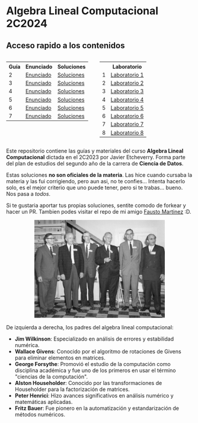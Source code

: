# Algebra Lineal Computacional 2C2024

## Acceso rapido a los contenidos

<div style="display: flex; justify-content: space-between;">

<!-- Tabla de Guías -->
<table>
  <tr>
    <th>Guía</th>
    <th>Enunciado</th>
    <th>Soluciones</th>
  </tr>
  <tr>
    <td>2</td>
    <td><a href="guias/enunciados/guia2.pdf">Enunciado</a></td>
    <td><a href="guias/soluciones/guia2.ipynb">Soluciones</a></td>
  </tr>
  <tr>
    <td>3</td>
    <td><a href="guias/enunciados/guia3.pdf">Enunciado</a></td>
    <td><a href="guias/soluciones/guia3.ipynb">Soluciones</a></td>
  </tr>
  <tr>
    <td>4</td>
    <td><a href="guias/enunciados/guia4.pdf">Enunciado</a></td>
    <td><a href="guias/soluciones/guia4.ipynb">Soluciones</a></td>
  </tr>
  <tr>
    <td>5</td>
    <td><a href="guias/enunciados/guia5.pdf">Enunciado</a></td>
    <td><a href="guias/soluciones/guia5.ipynb">Soluciones</a></td>
  </tr>
    <tr>
    <td>6</td>
    <td><a href="guias/enunciados/guia6.pdf">Enunciado</a></td>
    <td><a href="guias/soluciones/guia6.ipynb">Soluciones</a></td>
  </tr>
    <tr>
    <td>7</td>
    <td><a href="guias/enunciados/guia7.pdf">Enunciado</a></td>
    <td><a href="guias/soluciones/guia7.ipynb">Soluciones</a></td>
  </tr>
</table>

<!-- Tabla de Laboratorios -->
<table>

  <tr>
    <th></th>
    <th>Laboratorio</th>
  </tr>
  <tr>
    <td>1</td>
    <td><a href="guias/soluciones/guia2.ipynb">Laboratorio 1</a></td>
  </tr>
  <tr>
    <td>2</td>
    <td><a href="guias/soluciones/guia2.ipynb">Laboratorio 2</a></td>
  </tr>
  <tr>
    <td>3</td>
    <td><a href="guias/soluciones/guia2.ipynb">Laboratorio 3</a></td>
  </tr>
  <tr>
    <td>4</td>
    <td><a href="guias/soluciones/guia2.ipynb">Laboratorio 4</a></td>
  </tr>
  <tr>
    <td>5</td>
    <td><a href="guias/soluciones/guia2.ipynb">Laboratorio 5</a></td>
  </tr>
  <tr>
    <td>6</td>
    <td><a href="guias/soluciones/guia2.ipynb">Laboratorio 6</a></td>
  </tr>
  <tr>
    <td>7</td>
    <td><a href="guias/soluciones/guia2.ipynb">Laboratorio 7</a></td>
  </tr>
  <tr>
    <td>8</td>
    <td><a href="guias/soluciones/guia2.ipynb">Laboratorio 8</a></td>
  </tr>
</table>

</div>




Este repositorio contiene las guías y materiales del curso **Algebra Lineal Computacional** dictada en el 2C2023 por Javier Etcheverry. Forma parte del plan de estudios del segundo año de la carrera de **Ciencia de Datos**.
            
Estas soluciones **no son oficiales de la materia**. Las hice cuando cursaba la materia y las fui corrigiendo, pero aun asi, no te confies... Intenta hacerlo solo, es el mejor criterio que uno puede tener, pero si te trabas... bueno. Nos pasa a _todos_.

Si te gustaria aportar tus propias soluciones, sentite comodo de forkear y hacer un PR. Tambien podes visitar el repo de mi amigo [Fausto Martinez](https://gitlab.com/faustomartinez/uba-algebra-lineal-computacional) :D.

<p align="center">
  <img src="./assets/goes_so_fucking_hard.jpg " alt="las putisimas cabras del algebra lineal moderno" width="70%">
</p>
De izquierda a derecha, los padres del algebra lineal computacional:

* **Jim Wilkinson**: Especializado en análisis de errores y estabilidad numérica.
* **Wallace Givens**: Conocido por el algoritmo de rotaciones de Givens para eliminar elementos en matrices.
* **George Forsythe**: Promovió el estudio de la computación como disciplina académica y fue uno de los primeros en usar el término "ciencias de la computación".
* **Alston Householder**: Conocido por las transformaciones de Householder para la factorización de matrices.
* **Peter Henrici**: Hizo avances significativos en análisis numérico y matemáticas aplicadas.
* **Fritz Bauer**: Fue pionero en la automatización y estandarización de métodos numéricos.
